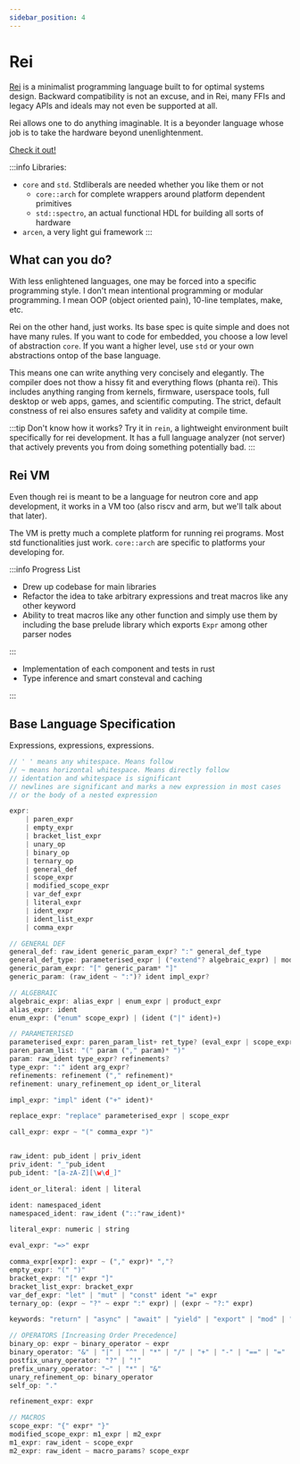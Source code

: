 ```yaml
---
sidebar_position: 4
---
```


# Rei

[Rei](https://hyperswine.github.io/rei) is a minimalist programming language built to for optimal systems design. Backward compatibility is not an excuse, and in Rei, many FFIs and legacy APIs and ideals may not even be supported at all.

Rei allows one to do anything imaginable. It is a beyonder language whose job is to take the hardware beyond unenlightenment.

[Check it out!](https://hyperswine.github.io/rei)

:::info
Libraries:

- `core` and `std`. Stdliberals are needed whether you like them or not
  - `core::arch` for complete wrappers around platform dependent primitives
  - `std::spectro`, an actual functional HDL for building all sorts of hardware
- `arcen`, a very light gui framework
:::

## What can you do?

With less enlightened languages, one may be forced into a specific programming style. I don't mean intentional programming or modular programming. I mean OOP (object oriented pain), 10-line templates, make, etc.

Rei on the other hand, just works. Its base spec is quite simple and does not have many rules. If you want to code for embedded, you choose a low level of abstraction `core`. If you want a higher level, use `std` or your own abstractions ontop of the base language.

This means one can write anything very concisely and elegantly. The compiler does not thow a hissy fit and everything flows (phanta rei). This includes anything ranging from kernels, firmware, userspace tools, full desktop or web apps, games, and scientific computing. The strict, default constness of rei also ensures safety and validity at compile time.

:::tip
Don't know how it works? Try it in `rein`, a lightweight environment built specifically for rei development. It has a full language analyzer (not server) that actively prevents you from doing something potentially bad.
:::

## Rei VM

Even though rei is meant to be a language for neutron core and app development, it works in a VM too (also riscv and arm, but we'll talk about that later).

The VM is pretty much a complete platform for running rei programs. Most std functionalities just work. `core::arch` are specific to platforms your developing for.

:::info Progress List

- Drew up codebase for main libraries
- Refactor the idea to take arbitrary expressions and treat macros like any other keyword
- Ability to treat macros like any other function and simply use them by including the base prelude library which exports `Expr` among other parser nodes

:::

- Implementation of each component and tests in rust
- Type inference and smart consteval and caching

:::

## Base Language Specification

Expressions, expressions, expressions.

```rust
// ' ' means any whitespace. Means follow
// ~ means horizontal whitespace. Means directly follow
// identation and whitespace is significant
// newlines are significant and marks a new expression in most cases
// or the body of a nested expression

expr:
    | paren_expr
    | empty_expr
    | bracket_list_expr
    | unary_op
    | binary_op
    | ternary_op
    | general_def
    | scope_expr
    | modified_scope_expr
    | var_def_expr
    | literal_expr
    | ident_expr
    | ident_list_expr
    | comma_expr

// GENERAL DEF
general_def: raw_ident generic_param_expr? ":" general_def_type
general_def_type: parameterised_expr | ("extend"? algebraic_expr) | mod_scope | replace_expr
generic_param_expr: "[" generic_param* "]"
generic_param: (raw_ident ~ ":")? ident impl_expr?

// ALGEBRAIC
algebraic_expr: alias_expr | enum_expr | product_expr
alias_expr: ident
enum_expr: ("enum" scope_expr) | (ident ("|" ident)+)

// PARAMETERISED
parameterised_expr: paren_param_list+ ret_type? (eval_expr | scope_expr)
paren_param_list: "(" param ("," param)* ")"
param: raw_ident type_expr? refinements?
type_expr: ":" ident arg_expr?
refinements: refinement ("," refinement)*
refinement: unary_refinement_op ident_or_literal

impl_expr: "impl" ident ("+" ident)*

replace_expr: "replace" parameterised_expr | scope_expr

call_expr: expr ~ "(" comma_expr ")"


raw_ident: pub_ident | priv_ident
priv_ident: "_"pub_ident
pub_ident: "[a-zA-Z][\w\d_]"

ident_or_literal: ident | literal

ident: namespaced_ident
namespaced_ident: raw_ident ("::"raw_ident)*

literal_expr: numeric | string

eval_expr: "=>" expr

comma_expr[expr]: expr ~ ("," expr)* ","?
empty_expr: "(" ")"
bracket_expr: "[" expr "]"
bracket_list_expr: bracket_expr
var_def_expr: "let" | "mut" | "const" ident "=" expr
ternary_op: (expr ~ "?" ~ expr ":" expr) | (expr ~ "?:" expr)

keywords: "return" | "async" | "await" | "yield" | "export" | "mod" | "trait" | "impl" | "deref" | "ref"

// OPERATORS [Increasing Order Precedence]
binary_op: expr ~ binary_operator ~ expr
binary_operator: "&" | "|" | "^" | "*" | "/" | "+" | "-" | "==" | "="
postfix_unary_operator: "?" | "!"
prefix_unary_operator: "~" | "*" | "&"
unary_refinement_op: binary_operator
self_op: "."

refinement_expr: expr

// MACROS
scope_expr: "{" expr* "}"
modified_scope_expr: m1_expr | m2_expr
m1_expr: raw_ident ~ scope_expr
m2_expr: raw_ident ~ macro_params? scope_expr
```
